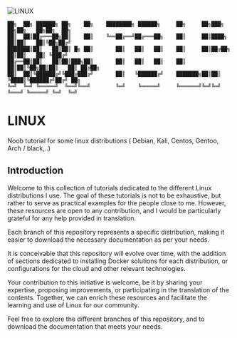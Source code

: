 ![LINUX](https://img.shields.io/badge/LINUX-yellow)

```
██╗  ██╗ ██████╗ ██╗    ██╗    ████████╗ ██████╗     ██╗     ██╗███╗   ██╗██╗   ██╗██╗  ██╗
██║  ██║██╔═══██╗██║    ██║    ╚══██╔══╝██╔═══██╗    ██║     ██║████╗  ██║██║   ██║╚██╗██╔╝
███████║██║   ██║██║ █╗ ██║       ██║   ██║   ██║    ██║     ██║██╔██╗ ██║██║   ██║ ╚███╔╝ 
██╔══██║██║   ██║██║███╗██║       ██║   ██║   ██║    ██║     ██║██║╚██╗██║██║   ██║ ██╔██╗ 
██║  ██║╚██████╔╝╚███╔███╔╝       ██║   ╚██████╔╝    ███████╗██║██║ ╚████║╚██████╔╝██╔╝ ██╗
╚═╝  ╚═╝ ╚═════╝  ╚══╝╚══╝        ╚═╝    ╚═════╝     ╚══════╝╚═╝╚═╝  ╚═══╝ ╚═════╝ ╚═╝  ╚═╝
```
# LINUX
Noob tutorial for some linux distributions ( Debian, Kali, Centos, Gentoo, Arch / black,..)

## Introduction

Welcome to this collection of tutorials dedicated to the different Linux distributions I use. The goal of these tutorials is not to be exhaustive, but rather to serve as practical examples for the people close to me. However, these resources are open to any contribution, and I would be particularly grateful for any help provided in translation.

Each branch of this repository represents a specific distribution, making it easier to download the necessary documentation as per your needs.

It is conceivable that this repository will evolve over time, with the addition of sections dedicated to installing Docker solutions for each distribution, or configurations for the cloud and other relevant technologies.

Your contribution to this initiative is welcome, be it by sharing your expertise, proposing improvements, or participating in the translation of the contents. Together, we can enrich these resources and facilitate the learning and use of Linux for our community.

Feel free to explore the different branches of this repository, and to download the documentation that meets your needs.
